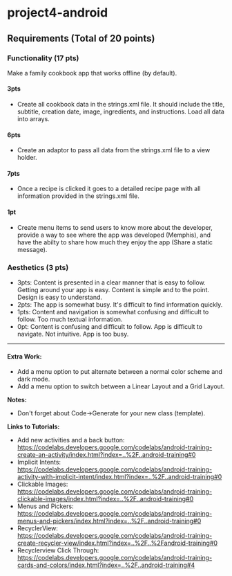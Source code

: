 # project4-android

## Requirements (Total of 20 points)

### Functionality (17 pts)
Make a family cookbook app that works offline (by default).

#### 3pts
- Create all cookbook data in the strings.xml file. It should include the title, subtitle, creation date, image, ingredients, and instructions. Load all data into arrays.

#### 6pts
- Create an adaptor to pass all data from the strings.xml file to a view holder.

#### 7pts
- Once a recipe is clicked it goes to a detailed recipe page with all information provided in the strings.xml file.

#### 1pt
- Create menu items to send users to know more about the developer, provide a way to see where the app was developed (Memphis), and have the abilty to share how much they enjoy the app (Share a static message).

### Aesthetics (3 pts)
- 3pts: Content is presented in a clear manner that is easy to follow. Getting around your app is easy. Content is simple and to the point. Design is easy to understand.
- 2pts: The app is somewhat busy. It's difficult to find information quickly.
- 1pts: Content and navigation is somewhat confusing and difficult to follow. Too much textual information.
- 0pt: Content is confusing and difficult to follow. App is difficult to navigate. Not intuitive. App is too busy.
<hr>

#### Extra Work:

- Add a menu option to put alternate between a normal color scheme and dark mode.
- Add a menu option to switch between a Linear Layout and a Grid Layout.


<strong>Notes:</strong>
- Don't forget about Code->Generate for your new class (template).

<strong>Links to Tutorials:</strong>
- Add new activities and a back button: https://codelabs.developers.google.com/codelabs/android-training-create-an-activity/index.html?index=..%2F..android-training#0
- Implicit Intents: https://codelabs.developers.google.com/codelabs/android-training-activity-with-implicit-intent/index.html?index=..%2F..android-training#0
- Clickable Images: https://codelabs.developers.google.com/codelabs/android-training-clickable-images/index.html?index=..%2F..android-training#0
- Menus and Pickers: https://codelabs.developers.google.com/codelabs/android-training-menus-and-pickers/index.html?index=..%2F..android-training#0
- RecyclerView: https://codelabs.developers.google.com/codelabs/android-training-create-recycler-view/index.html?index=..%2F..%2Fandroid-training#0
- Recyclerview Click Through: https://codelabs.developers.google.com/codelabs/android-training-cards-and-colors/index.html?index=..%2F..android-training#4
